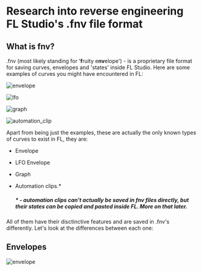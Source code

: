 # **Research into reverse engineering FL Studio's .fnv file format**
## What is fnv?

.fnv (most likely standing for '**f**ruity e**nv**elope') - is a proprietary file format for saving curves, envelopes and 'states' inside FL Studio. Here are some examples of curves you might have encountered in FL: 


![envelope](url)

![lfo](url)

![graph](url)

![automation_clip](url)


Apart from being just the examples, these are actually the only known types of curves to exist in FL, they are:
* Envelope
* LFO Envelope
* Graph
* Automation clips.*

  ##### * - automation clips can't actually be saved in fnv files directly, but their states can be copied and pasted inside FL. More on that later.

All of them have their disctinctive features and are saved in .fnv's differently. Let's look at the differences between each one:

## Envelopes

![envelope](url)



